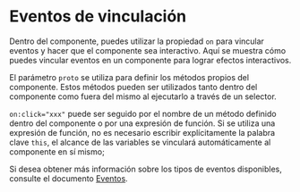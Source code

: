 <template is="exm-article">
<a href="../../publics/examples/bind-event/demo.html" preview></a>
<a href="../../publics/examples/bind-event/test-demo.html" main></a>
</template>

# Eventos de vinculación

Dentro del componente, puedes utilizar la propiedad `on` para vincular eventos y hacer que el componente sea interactivo. Aquí se muestra cómo puedes vincular eventos en un componente para lograr efectos interactivos.

El parámetro `proto` se utiliza para definir los métodos propios del componente. Estos métodos pueden ser utilizados tanto dentro del componente como fuera del mismo al ejecutarlo a través de un selector.

`on:click="xxx"` puede ser seguido por el nombre de un método definido dentro del componente o por una expresión de función. Si se utiliza una expresión de función, no es necesario escribir explícitamente la palabra clave `this`, el alcance de las variables se vinculará automáticamente al componente en sí mismo;

Si desea obtener más información sobre los tipos de eventos disponibles, consulte el documento [Eventos](https://developer.mozilla.org/en-US/docs/Web/Events).
